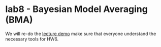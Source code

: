# lab8 - Bayesian Model Averaging (BMA)

We will re-do the [lecture demo](http://www2.stat.duke.edu/courses/Fall17/sta521/knitr/Lec-14-BMA/BAS-demo.nb.html) make sure that everyone understand the necessary tools for HW6.
